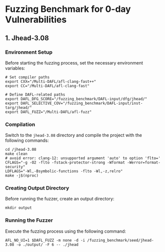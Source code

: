 # Fuzzing Benchmark for 0-day Vulnerabilities

## 1. Jhead-3.08

### Environment Setup
Before starting the fuzzing process, set the necessary environment variables:

```shell
# Set compiler paths
export CXX="/Multi-DAFL/afl-clang-fast++"
export CC="/Multi-DAFL/afl-clang-fast"

# Define DAFL-related paths
export DAFL_DFG_SCORE="/fuzzing_benchmark/DAFL-input/dfg/jhead/"
export DAFL_SELECTIVE_COV="/fuzzing_benchmark/DAFL-input/inst-targ/jhead/"
export DAFL_FUZZ="/Multi-DAFL/afl-fuzz"
```

### Compilation
Switch to the `jhead-3.08` directory and compile the project with the following commands:
```shell
cd /jhead-3.08
make clean
# avoid error: clang-12: unsupported argument 'auto' to option 'flto='
CFLAGS="-g -O2 -flto -fstack-protector-strong -Wformat -Werror=format-security" 
LDFLAGS="-Wl,-Bsymbolic-functions -flto -Wl,-z,relro" 
make -j$(nproc)
```
### Creating Output Directory
Before running the fuzzer, create an output directory:
```
mkdir output
```
### Running the Fuzzer
Execute the fuzzing process using the following command:
```
AFL_NO_UI=1 $DAFL_FUZZ -m none -d -i /fuzzing_benchmark/seed/jhead-3.08 -o ./output/ -F 6 -- ./jhead
```